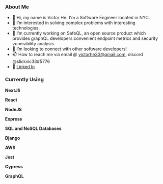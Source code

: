 <h3> About Me </h3>

- 👋 Hi, my name is Victor He. I'm a Software Engineer located in NYC.
- 👀 I’m interested in solving complex problems with interesting technologies.
- 🌱 I’m currently working on SafeQL, an open source product which provides graphQL developers convenient endpoint metrics and security vunerability analysis.
- 💞️ I’m looking to connect with other software developers!
- 📫 How to reach me via email @ victorhe33@gmail.com, discord @slickvic33#5776
- 💼 [Linked In](https://www.linkedin.com/in/victorhe33/)

<h3> Currently Using </h3>

**NextJS**

**React**

**NodeJS**

**Express**

**SQL and NoSQL Databases**

**Django**

**AWS**

**Jest**

**Cypress**

**GraphQL**

<!---
victorhe33/victorhe33 is a ✨ special ✨ repository because its `README.md` (this file) appears on your GitHub profile.
You can click the Preview link to take a look at your changes.
--->
